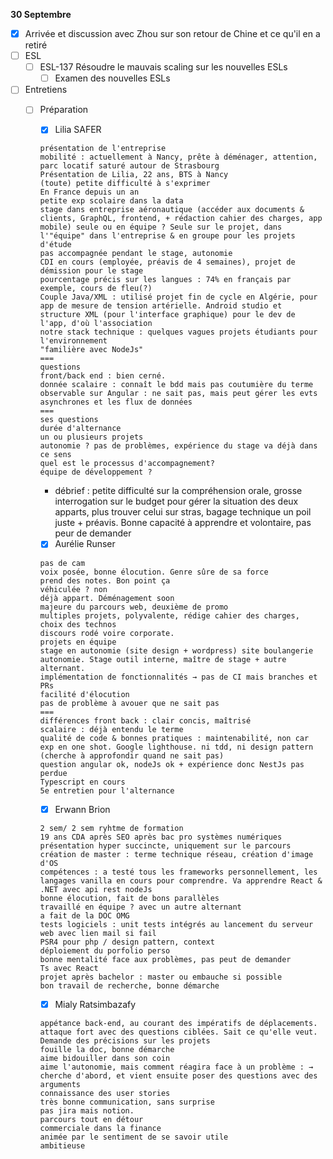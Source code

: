 **30 Septembre**
- [x] Arrivée et discussion avec Zhou sur son retour de Chine et ce qu'il en a retiré
- [ ] ESL
    - [ ] ESL-137 Résoudre le mauvais scaling sur les nouvelles ESLs
        - [ ] Examen des nouvelles ESLs
- [ ] Entretiens
    - [ ] Préparation
        - [x] Lilia SAFER
        ```
        présentation de l'entreprise
        mobilité : actuellement à Nancy, prête à déménager, attention, parc locatif saturé autour de Strasbourg
        Présentation de Lilia, 22 ans, BTS à Nancy
        (toute) petite difficulté à s'exprimer
        En France depuis un an
        petite exp scolaire dans la data
        stage dans entreprise aéronautique (accéder aux documents & clients, GraphQL, frontend, + rédaction cahier des charges, app mobile) seule ou en équipe ? Seule sur le projet, dans l'"équipe" dans l'entreprise & en groupe pour les projets d'étude
        pas accompagnée pendant le stage, autonomie
        CDI en cours (employée, préavis de 4 semaines), projet de démission pour le stage
        pourcentage précis sur les langues : 74% en français par exemple, cours de fleu(?)
        Couple Java/XML : utilisé projet fin de cycle en Algérie, pour app de mesure de tension artérielle. Android studio et structure XML (pour l'interface graphique) pour le dev de l'app, d'où l'association
        notre stack technique : quelques vagues projets étudiants pour l'environnement
        "familière avec NodeJs"
        ===
        questions
        front/back end : bien cerné.
        donnée scalaire : connaît le bdd mais pas coutumière du terme
        observable sur Angular : ne sait pas, mais peut gérer les evts asynchrones et les flux de données
        === 
        ses questions
        durée d'alternance
        un ou plusieurs projets
        autonomie ? pas de problèmes, expérience du stage va déjà dans ce sens
        quel est le processus d'accompagnement? 
        équipe de développement ? 
        ```
        - débrief : petite difficulté sur la compréhension orale, grosse interrogation sur le budget pour gérer la situation des deux apparts, plus trouver celui sur stras, bagage technique un poil juste + préavis.
        Bonne capacité à apprendre et volontaire, pas peur de demander
        - [x] Aurélie Runser
        ```
        pas de cam
        voix posée, bonne élocution. Genre sûre de sa force
        prend des notes. Bon point ça
        véhiculée ? non
        déjà appart. Déménagement soon
        majeure du parcours web, deuxième de promo
        multiples projets, polyvalente, rédige cahier des charges, choix des technos
        discours rodé voire corporate.
        projets en équipe
        stage en autonomie (site design + wordpress) site boulangerie autonomie. Stage outil interne, maître de stage + autre alternant.
        implémentation de fonctionnalités → pas de CI mais branches et PRs
        facilité d'élocution
        pas de problème à avouer que ne sait pas
        ===
        différences front back : clair concis, maîtrisé
        scalaire : déjà entendu le terme
        qualité de code & bonnes pratiques : maintenabilité, non car exp en one shot. Google lighthouse. ni tdd, ni design pattern (cherche à approfondir quand ne sait pas)
        question angular ok, nodeJs ok + expérience donc NestJs pas perdue
        Typescript en cours 
        5e entretien pour l'alternance
        ```
        - [x] Erwann Brion
        ```
        2 sem/ 2 sem ryhtme de formation
        19 ans CDA après SEO après bac pro systèmes numériques
        présentation hyper succincte, uniquement sur le parcours
        création de master : terme technique réseau, création d'image d'OS
        compétences : a testé tous les frameworks personnellement, les langages vanilla en cours pour comprendre. Va apprendre React & .NET avec api rest nodeJs 
        bonne élocution, fait de bons parallèles
        travaillé en équipe ? avec un autre alternant 
        a fait de la DOC OMG
        tests logiciels : unit tests intégrés au lancement du serveur web avec lien mail si fail
        PSR4 pour php / design pattern, context
        déploiement du porfolio perso
        bonne mentalité face aux problèmes, pas peut de demander
        Ts avec React
        projet après bachelor : master ou embauche si possible
        bon travail de recherche, bonne démarche
        ```
        - [x] Mialy Ratsimbazafy
        ```
        appétance back-end, au courant des impératifs de déplacements.
        attaque fort avec des questions ciblées. Sait ce qu'elle veut. Demande des précisions sur les projets
        fouille la doc, bonne démarche
        aime bidouiller dans son coin
        aime l'autonomie, mais comment réagira face à un problème : → cherche d'abord, et vient ensuite poser des questions avec des arguments
        connaissance des user stories
        très bonne communication, sans surprise
        pas jira mais notion.
        parcours tout en détour
        commerciale dans la finance
        animée par le sentiment de se savoir utile 
        ambitieuse
        ```
        